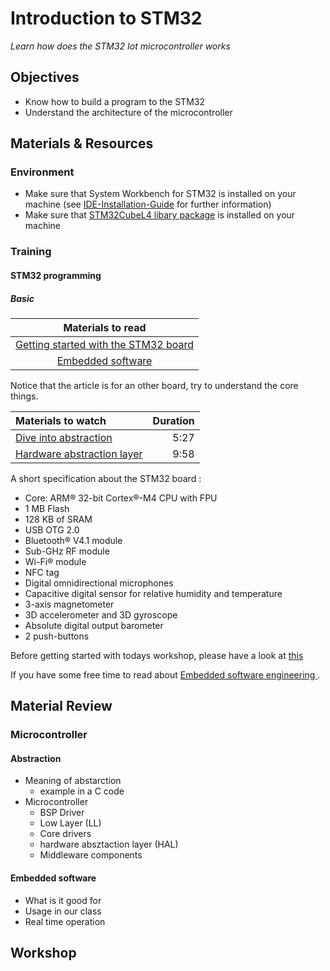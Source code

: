 # Introduction to STM32
*Learn how does the STM32 Iot microcontroller works*

## Objectives
- Know how to build a program to the STM32
- Understand the architecture of the microcontroller

## Materials & Resources
### Environment
  - Make sure that System Workbench for STM32 is installed on your machine (see [IDE-Installation-Guide](https://github.com/greenfox-academy/totoro-syllabus/blob/master/IDE-Installation-Guide.md) for further information)
  - Make sure that [STM32CubeL4 libary package](http://www.st.com/en/embedded-software/stm32cubel4.html) is installed on your machine

### Training
#### STM32 programming
##### Basic

| Materials to read |
|:--------:|
| [Getting started with the STM32 board](http://www.st.com/content/ccc/resource/technical/document/user_manual/47/af/1e/94/ef/a2/49/e6/DM00180213.pdf/files/DM00180213.pdf/jcr:content/translations/en.DM00180213.pdf)|
| [Embedded software](http://internetofthingsagenda.techtarget.com/definition/embedded-software)|
Notice that the article is for an other board, try to understand the core things.

| Materials to watch | Duration |
|:---------|-----:|
| [Dive into abstraction](https://www.youtube.com/watch?v=X8QSymRlEEY)| 5:27 |
| [Hardware abstraction layer](https://www.youtube.com/watch?v=Va8c9g3NclA)| 9:58 |


A short specification about the STM32 board :
- Core: ARM® 32-bit Cortex®-M4 CPU with FPU
- 1 MB Flash
- 128 KB of SRAM
- USB OTG 2.0
- Bluetooth® V4.1 module
- Sub-GHz RF module
- Wi-Fi® module
- NFC tag
- Digital omnidirectional microphones
- Capacitive digital sensor for relative humidity and temperature
- 3-axis magnetometer
- 3D accelerometer and 3D gyroscope
- Absolute digital output barometer
- 2 push-buttons

Before getting started with todays workshop, please have a look at  [this](https://github.com/greenfox-academy/teaching-materials/tree/hw-introduction-to-STM32_/workshop/hardware/Introduction-to-STM32/debugging)

If you have some free time to read about [Embedded software engineering ](https://www.linkedin.com/pulse/5-differences-between-embedded-maharajan) .


## Material Review
### Microcontroller
#### Abstraction
- Meaning of abstarction
    - example in a C code
- Microcontroller
    - BSP Driver
    - Low Layer (LL)
    - Core drivers
    - hardware absztaction layer (HAL)
    - Middleware components

#### Embedded software
- What is it good for
- Usage in our class
- Real time operation

## Workshop

